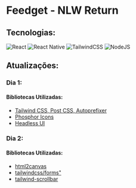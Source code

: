 # Feedget - NLW Return
## Tecnologias:

![React](https://img.shields.io/badge/react-%2320232a.svg?style=for-the-badge&logo=react&logoColor=%2361DAFB) 	![React Native](https://img.shields.io/badge/react_native-%2320232a.svg?style=for-the-badge&logo=react&logoColor=%2361DAFB) ![TailwindCSS](https://img.shields.io/badge/tailwindcss-%2338B2AC.svg?style=for-the-badge&logo=tailwind-css&logoColor=white) ![NodeJS](https://img.shields.io/badge/node.js-6DA55F?style=for-the-badge&logo=node.js&logoColor=white)


 
 ## Atualizações: 

 ### Dia 1: 
  #### Bibliotecas Utilizadas:

  - <a href = 'https://tailwindcss.com/docs/guides/create-react-app'>Tailwind CSS, Post CSS, Autoprefixer</a>
  - <a href = 'https://github.com/phosphor-icons/phosphor-react'>Phosphor Icons</a>
 - <a href = "https://headlessui.dev/react/popover"> Headless UI </a>

### Dia 2: 
  #### Bibliotecas Utilizadas:

- <a href = 'https://html2canvas.hertzen.com/getting-started'> html2canvas</a>
- <a href = 'https://www.npmjs.com/package/@tailwindcss/forms'>tailwindcss/forms"</a>
- <a href = ''>tailwind-scrollbar</a>

